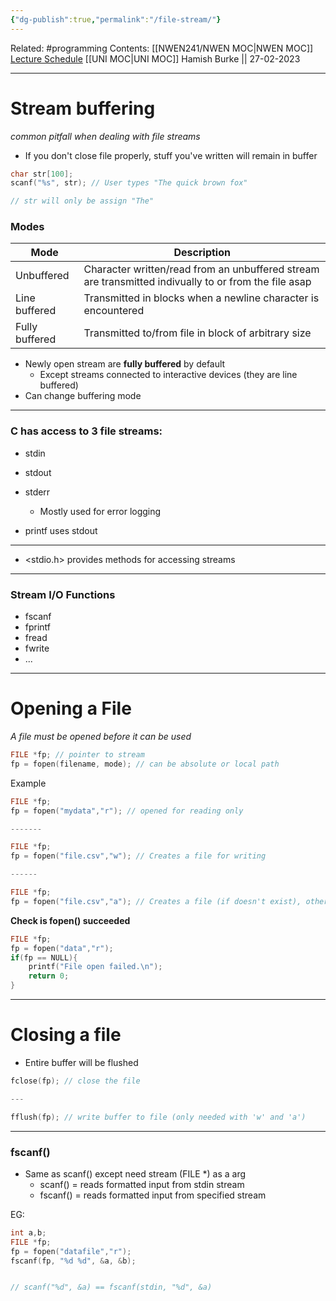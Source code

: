 ```yaml
---
{"dg-publish":true,"permalink":"/file-stream/"}
---
```


Related: #programming 
Contents: [[NWEN241/NWEN MOC\|NWEN MOC]]
[Lecture Schedule](https://ecs.wgtn.ac.nz/Courses/NWEN241_2023T1/LectureSchedule)
[[UNI MOC\|UNI MOC]]
Hamish Burke || 27-02-2023
***

# Stream buffering
*common pitfall when dealing with file streams*

- If you don't close file properly, stuff you've written will remain in buffer

```C
char str[100];
scanf("%s", str); // User types "The quick brown fox"

// str will only be assign "The"
```


### Modes

| Mode          | Description |     
| ------------- | ----------- | 
| Unbuffered      |    Character written/read from an unbuffered stream are transmitted indivually to or from the file asap      |     |
| Line buffered | Transmitted in blocks when a newline character is encountered           |    
| Fully buffered             | Transmitted to/from file in block of arbitrary size           |

- Newly open stream are **fully buffered** by default
	- Except streams connected to interactive devices (they are line buffered)
- Can change buffering mode 


***


### C has access to 3 file streams: 
- stdin
- stdout
- stderr
	- Mostly used for error logging


- printf uses stdout


***

- <stdio.h> provides methods for accessing streams

***

### Stream I/O Functions
- fscanf
- fprintf
- fread
- fwrite
- ...

***

# Opening a File
*A file must be opened before it can be used*

```C
FILE *fp; // pointer to stream
fp = fopen(filename, mode); // can be absolute or local path
```

Example
```C
FILE *fp;
fp = fopen("mydata","r"); // opened for reading only

-------

FILE *fp;
fp = fopen("file.csv","w"); // Creates a file for writing

------

FILE *fp;
fp = fopen("file.csv","a"); // Creates a file (if doesn't exist), otherwise appends to file
```


**Check is fopen() succeeded**
```C
FILE *fp;
fp = fopen("data","r");
if(fp == NULL){
	printf("File open failed.\n");
	return 0;
}
```


***

# Closing a file

- Entire buffer will be flushed
```C
fclose(fp); // close the file

---

fflush(fp); // write buffer to file (only needed with 'w' and 'a')
```


***

### fscanf()
- Same as scanf() except need stream (FILE *) as a arg
	- scanf()  = reads formatted input from stdin stream
	- fscanf() = reads formatted input from specified stream

EG:
```C
int a,b;
FILE *fp;
fp = fopen("datafile","r");
fscanf(fp, "%d %d", &a, &b);


// scanf("%d", &a) == fscanf(stdin, "%d", &a)
```


